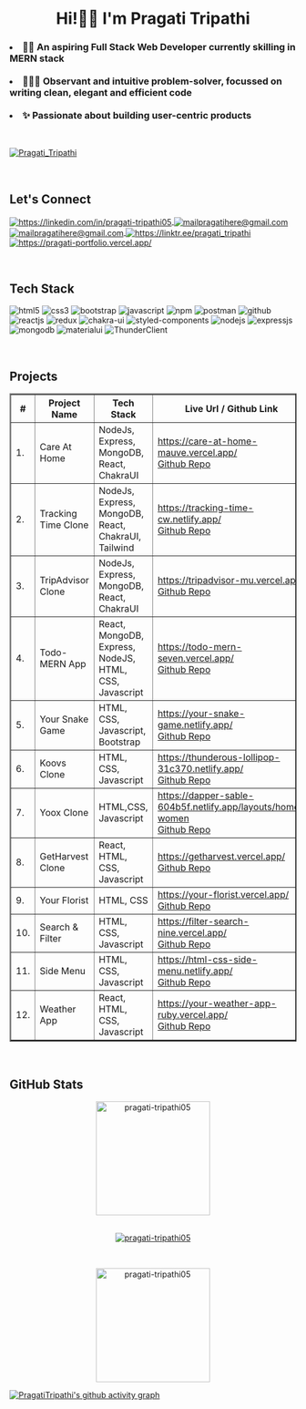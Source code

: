 <!----------------------------------- Heading Section ------------------------------------>
<h1 align="center">
    Hi!🙋‍♀️
<!--     <img src="https://raw.githubusercontent.com/ABSphreak/ABSphreak/master/gifs/Hi.gif" width="35"> -->
    I'm Pragati Tripathi
  
</h1>




<!----------------------------------- About Section ------------------------------------>
<h3>
   <li>  👩‍💻   An aspiring Full Stack Web Developer currently skilling in MERN stack </li> <br/>
   <li> 🕵🏻‍♀️   Observant and intuitive problem-solver, focussed on writing clean, elegant and efficient code </li> <br/>
   <li> ✨   Passionate about building user-centric products </li>
</h3>

<br/>


<!----------------------------------- gif ------------------------------------>
<!-- <img align="right" alt="Coding" width="400" src="https://github.com/pragati-tripathi05/pragati-tripathi05/blob/main/ezgif.com-gif-maker%20(1).gif" width="65%"> -->




<!----------------------------------- Profile View Section ------------------------------------>
<p align="left">
    <a href="https://github.com/pragati-tripathi05">
        <img src="https://komarev.com/ghpvc/?username=pragati-tripathi05" alt="Pragati_Tripathi" /> 
    </a>
</p>

<br/>





<!----------------------------------- Social Media Links Section ------------------------------------>

<h2>Let's Connect</h2>
<p align="left">
    <a href="https://linkedin.com/in/pragati-tripathi05">
        <img align="center" src="https://img.shields.io/badge/LinkedIn-317cab?style=for-the-badge&logo=linkedin&logoColor=white" alt="https://linkedin.com/in/pragati-tripathi05" />
    </a>
   <a title="mailpragatigere@gmail.com" href="mailto:mailpragatihere@gmail.com">
        <img align="center" src="https://img.shields.io/badge/Gmail-cb3127?style=for-the-badge&logo=gmail&logoColor=white" alt="mailpragatihere@gmail.com" />
    </a>
    <a title="mailpragatigere@gmail.com" href="https://medium.com/@mailpragatihere">
        <img align="center" src="https://img.shields.io/badge/Medium-292929?style=for-the-badge&logo=medium&logoColor=white" alt="mailpragatihere@gmail.com" />
    </a>
<!--     <br/>
    <br/> -->
     <a href="https://linktr.ee/pragati_tripathi">
        <img align="center" src="https://img.shields.io/badge/LinkTree-2fc14a?style=for-the-badge&logo=linktree&logoColor=white" alt="https://linktr.ee/pragati_tripathi" />
    </a>
    <a href="https://pragati-tripathi05.github.io/">
        <img align="center" src="https://img.shields.io/badge/Portfolio-2da3fd?style=for-the-badge&logo=ionic&logoColor=white" alt="https://pragati-portfolio.vercel.app/" />
    </a>
</p>
<br>




<!----------------------------------- Tech Stack Section ------------------------------------>

<h2>Tech Stack</h2>

<p>
    <img src="https://img.shields.io/badge/HTML5-E34F26?style=for-the-badge&logo=html5&logoColor=white" alt="html5" />
    <img src="https://img.shields.io/badge/CSS3-1572B6?style=for-the-badge&logo=css3&logoColor=white" alt="css3" />
    <img src="https://img.shields.io/badge/Bootstrap-561a94?style=for-the-badge&logo=bootstrap&logoColor=white" alt="bootstrap" />
    <img src="https://img.shields.io/badge/JavaScript-343132?style=for-the-badge&logo=javascript&logoColor=F7DF1E" alt="javascript" />
    <img src="https://img.shields.io/badge/npm-cc0001?style=for-the-badge&logo=npm&logoColor=white" alt="npm" />
    <img src="https://img.shields.io/badge/Postman-FF6C37?style=for-the-badge&logo=Postman&logoColor=white" alt="postman" />
    <img src="https://img.shields.io/badge/GitHub-0a2433?style=for-the-badge&logo=github&logoColor=white" alt="github" />
    <img src="https://img.shields.io/badge/React-282c34?style=for-the-badge&logo=react&logoColor=61DAFB" alt="reactjs" />
    <img src="https://img.shields.io/badge/Redux-7e4cc8?style=for-the-badge&logo=redux&logoColor=white" alt="redux" />
    <img src="https://img.shields.io/badge/Chakra%20UI-27bdb1?style=for-the-badge&logo=chakraui&logoColor=white" alt="chakra-ui" />
    <img src="https://img.shields.io/badge/styled--components-e08582?style=for-the-badge&logo=styled-components&logoColor=white" alt="styled-components" />
    <img src="https://img.shields.io/badge/Node.js-70a760?style=for-the-badge&logo=nodedotjs&logoColor=white" alt="nodejs" />
    <img src="https://img.shields.io/badge/Express.js-000000?style=for-the-badge&logo=express&logoColor=white" alt="expressjs"/>
    <img src="https://img.shields.io/badge/MongoDB-14aa53?style=for-the-badge&logo=mongodb&logoColor=white" alt="mongodb"/>
    <img src="https://img.shields.io/badge/MaterialUi-3e94eb?style=for-the-badge&logo=materialui&logoColor=white" alt="materialui"/>
    <img src="https://img.shields.io/badge/Thunderclient-904b99?style=for-the-badge&logo=thunderclient&logoColor=white" alt="ThunderClient"/>
</p>

<!-- Or just icons -->
<!-- <p align="left"> 
    <a href="https://getbootstrap.com" target="_blank" rel="noreferrer"> 
        <img src="https://raw.githubusercontent.com/devicons/devicon/master/icons/bootstrap/bootstrap-plain-wordmark.svg" alt="bootstrap" width="60" height="55"/> 
    </a>
    <a href="https://www.w3schools.com/css/" target="_blank" rel="noreferrer"> 
        <img src="https://raw.githubusercontent.com/devicons/devicon/master/icons/css3/css3-original-wordmark.svg" alt="css3" width="60" height="55"/>
    </a>
    <a href="https://www.w3.org/html/" target="_blank" rel="noreferrer">
        <img src="https://raw.githubusercontent.com/devicons/devicon/master/icons/html5/html5-original-wordmark.svg" alt="html5" width="60" height="55"/> 
    </a> 
    <a href="https://developer.mozilla.org/en-US/docs/Web/JavaScript" target="_blank" rel="noreferrer">
        <img src="https://raw.githubusercontent.com/devicons/devicon/master/icons/javascript/javascript-original.svg" alt="javascript" width="60" height="55"/> 
    </a> 
    <a href="https://reactjs.org/" target="_blank" rel="noreferrer">
        <img src="https://raw.githubusercontent.com/devicons/devicon/master/icons/react/react-original-wordmark.svg" alt="react" width="60" height="55"/> 
    </a>
    <a href="https://redux.js.org" target="_blank" rel="noreferrer"> 
        <img src="https://raw.githubusercontent.com/devicons/devicon/master/icons/redux/redux-original.svg" alt="redux" width="60" height="55"/> 
    </a>
</p> -->
<br/>



<!----------------------------------- Project Section ------------------------------------>

<h2>Projects</h2>
<!-- <p align="left">
    <a href="https://github.com/pragati-tripathi05/Unit-2-Group-Project/tree/master/Koovs.com" target="blank">
        <img src="https://img.shields.io/static/v1?style=for-the-badge&message=Koovs.com Clone&color=3626ce&label=" alt="Koovs.com" />
    </a>
    <a href="https://github.com/pragati-tripathi05/Unit-3-Group-Project-yoox.com-/tree/master/%23Unit%203-%20Group%20Project%20(yoox.com)" target="blank">
        <img src="https://img.shields.io/static/v1?style=for-the-badge&message=Yoox.com Clone&color=c31068&label=" alt="Yoox.com" />
    </a>
    <a href="https://github.com/pragati-tripathi05/cynical-frogs-1119/tree/main/getharvestproject" target="blank">
        <img src="https://img.shields.io/static/v1?style=for-the-badge&message=GetHarvest.com Clone&color=f44d27&label=" alt="GetHarvest" />
    </a>
    <a href="https://github.com/MohitKawle/sedate-toys-1304" target="blank">
        <img src="https://img.shields.io/static/v1?style=for-the-badge&message=Tripadvisor Clone&color=1ac787&label=" alt="Tripadvisor" />
    </a>
    <a href="https://github.com/pragati-tripathi05/TrackingTime_Clone" target="blank">
        <img src="https://img.shields.io/static/v1?style=for-the-badge&message=TrackingTime Clone&color=ed565a&label=" alt="TrackingTime" />
    </a>
     <a href="https://github.com/pragati-tripathi05/psychotic-yam-1841" target="blank">
        <img src="https://img.shields.io/static/v1?style=for-the-badge&message=CareAtHome&color=6e42e5&label=" alt="UrbanCompanyClone" />
    </a>
</p> -->

<table align="center" border="2">
   <thead>
        <tr>
            <th>#</th>
            <th>Project Name</th>
            <th>Tech Stack</th>
            <th>Live Url / Github Link</th>
        </tr>
    </thead>
      <tbody>
       <tr>
            <td>1.</td>
            <td>Care At Home</td>
            <td>NodeJs, Express, MongoDB, React, ChakraUI</td>
            <td>
                <a href="https://care-at-home-mauve.vercel.app/" target="_blank">https://care-at-home-mauve.vercel.app/</a> <br/>
                <a href="https://github.com/pragati-tripathi05/Care-At-Home" target="_blank">Github Repo</a>
           </td>
        </tr>
         <tr>
            <td>2.</td>
            <td>Tracking Time Clone</td>
            <td>NodeJs, Express, MongoDB, React, ChakraUI, Tailwind</td>
            <td>
                <a href="https://tracking-time-cw.netlify.app/" target="_blank">https://tracking-time-cw.netlify.app/</a> <br/>
                <a href="https://github.com/pragati-tripathi05/TrackingTime_Clone" target="_blank">Github Repo</a>
           </td>
        </tr>
        <tr>
            <td>3.</td>
            <td>TripAdvisor Clone</td>
            <td>NodeJs, Express, MongoDB, React, ChakraUI</td>
            <td>
                <a href="https://tripadvisor-mu.vercel.app/" target="_blank">https://tripadvisor-mu.vercel.app/</a> <br/>
                <a href="https://github.com/pragati-tripathi05/tripadvisorClone" target="_blank">Github Repo</a>
           </td>
        </tr>
          <tr>
            <td>4.</td>
             <td>Todo-MERN App</td>
            <td>React, MongoDB, Express, NodeJS, HTML, CSS, Javascript</td>
            <td>
                <a href="https://todo-mern-seven.vercel.app/" target="_blank">https://todo-mern-seven.vercel.app/</a> <br/>
                <a href="https://github.com/pragati-tripathi05/To-Do-MERN-App" target="_blank">Github Repo</a>
           </td>
        </tr>
          <tr>
            <td>5.</td>
             <td>Your Snake Game</td>
            <td>HTML, CSS, Javascript, Bootstrap</td>
            <td>
                <a href="https://your-snake-game.netlify.app/" target="_blank">https://your-snake-game.netlify.app/</a> <br/>
                <a href="https://github.com/pragati-tripathi05/Snake-Game" target="_blank">Github Repo</a>
           </td>
        </tr>
        <tr>
            <td>6.</td>
             <td>Koovs Clone</td>
            <td>HTML, CSS, Javascript</td>
            <td>
                <a href="https://thunderous-lollipop-31c370.netlify.app/" target="_blank">https://thunderous-lollipop-31c370.netlify.app/</a> <br/>
                <a href="https://github.com/pragati-tripathi05/Koovs-Clone" target="_blank">Github Repo</a>
           </td>
        </tr> 
        <tr>
            <td>7.</td>
            <td>Yoox Clone</td>
            <td>HTML,CSS, Javascript</td>
            <td>
                <a href="https://dapper-sable-604b5f.netlify.app/layouts/home-women" target="_blank">https://dapper-sable-604b5f.netlify.app/layouts/home-women</a> <br/>
                <a href="https://github.com/pragati-tripathi05/Yoox-Clone/tree/master/%23Unit%203-%20Group%20Project%20(yoox.com)" target="_blank">Github Repo</a>
           </td>
        </tr>
         <tr>
            <td>8.</td>
            <td>GetHarvest Clone</td>
            <td>React, HTML, CSS, Javascript</td>
            <td>
                <a href="https://getharvest.vercel.app/" target="_blank">https://getharvest.vercel.app/</a> <br/>
                <a href="https://github.com/pragati-tripathi05/GetHarvest-Clone/tree/main/getharvestproject" target="_blank">Github Repo</a>
           </td>
        </tr>
          <tr>
            <td>9.</td>
            <td>Your Florist</td>
            <td>HTML, CSS</td>
            <td>
                <a href="https://your-florist.vercel.app/" target="_blank">https://your-florist.vercel.app/</a> <br/>
                <a href="https://github.com/pragati-tripathi05/Your-Florist" target="_blank">Github Repo</a>
           </td>
        </tr>
          <tr>
            <td>10.</td>
            <td>Search & Filter</td>
            <td>HTML, CSS, Javascript</td>
            <td>
                <a href="https://filter-search-nine.vercel.app/" target="_blank">https://filter-search-nine.vercel.app/</a> <br/>
                <a href="https://github.com/pragati-tripathi05/SmallProjects/tree/master/ProductFilterSearch_JS" target="_blank">Github Repo</a>
           </td>
        </tr>
          <tr>
            <td>11.</td>
            <td>Side Menu</td>
            <td>HTML, CSS, Javascript</td>
            <td>
                <a href="https://html-css-side-menu.netlify.app/" target="_blank">https://html-css-side-menu.netlify.app/</a> <br/>
                <a href="https://github.com/pragati-tripathi05/SmallProjects/tree/master/CurvedSideMenu" target="_blank">Github Repo</a>
           </td>
        </tr>
          <tr>
            <td>12.</td>
            <td>Weather App</td>
            <td>React, HTML, CSS, Javascript</td>
            <td>
                <a href="https://your-weather-app-ruby.vercel.app/" target="_blank">https://your-weather-app-ruby.vercel.app/</a> <br/>
                <a href="https://github.com/pragati-tripathi05/WeatherApp-React" target="_blank">Github Repo</a>
           </td>
        </tr>
    </tbody>  

</table>

<br/>




<!----------------------------------- GitHub Stats Section ------------------------------------>

<h2>GitHub Stats</h2>

<p align="center">
    <img align="center" src="https://github-readme-streak-stats.herokuapp.com/?user=pragati-tripathi05&theme=dark&border=DDDDDD&stroke=fe7f71&ring=c4e3ff" alt="pragati-tripathi05" height="200" /> 
    <br/> <br/>
<!--     <img align="center" src="https://github-readme-stats.vercel.app/api/top-langs/?username=pragati-tripathi05&layout=compact&theme=dark" alt="pragati-tripathi05" height="150" /> -->
</p>

<!-- <br/> -->
<p align="center">
    <a href="https://github.com/ryo-ma/github-profile-trophy">
        <img src="https://github-profile-trophy.vercel.app/?username=pragati-tripathi05&theme=chalk&margin-w=15" alt="pragati-tripathi05" />
    </a>
</p>
<br>
<p align="center">
<!--      <img align="center" src="https://github-readme-stats.vercel.app/api?username=pragati-tripathi05&show_icons=true&include_all_commits=true&count_private=true&hide=issues,contribs&border_radius=0&locale=en&theme=dark" alt="pragati-tripathi05" height="200" /> -->
<!--     <img align="center" src="https://github-readme-stats.vercel.app/api?username=pragati-tripathi05&show_icons=true&locale=en&include_all_commits=true&count_private=true&theme=dark" alt="pragati-tripathi05" height="200" /> -->
    <img align="center" src="https://github-stats-alpha.vercel.app/api?username=pragati-tripathi05&&cc=151515&tc=9dccf4&ic=fe7f70&bc=bababa" alt="pragati-tripathi05" height="200" />
</p>

<!----------------------------------- GitHub Contribution Section ------------------------------------>

<!-- <h2>GitHub Contributions</h2>
<a href="https://github.com/pragati-tripathi05"><img alt="Pragati Tripathi's Activity Graph" src="https://activity-graph.herokuapp.com/graph?username=pragati-tripathi05&bg_color=0D1117&color=ffffff&line=5BCDEC&point=dc777a&hide_border=true" /></a> -->
[![PragatiTripathi's github activity graph](https://github-readme-activity-graph.cyclic.app/graph?username=pragati-tripathi05&theme=xcode)](https://github.com/ashutosh00710/github-readme-activity-graph)

<!----------------------------------- Repository Section ------------------------------------>

<!-- <h2>My Repositories</h2> -->


